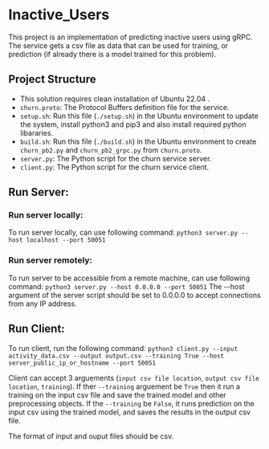 # Inactive_Users

This project is an implementation of predicting inactive users using gRPC. The service gets a csv file as data that can be used for training, or prediction (if already there is a model trained for this problem).

## Project Structure

- This solution requires clean installation of Ubuntu 22.04 .
- `churn.proto`: The Protocol Buffers definition file for the service.
- `setup.sh`: Run this file (`./setup.sh`) in the Ubuntu environment to update the system, install python3 and pip3 and also install required python libararies. 
- `build.sh`: Run this file (`./build.sh`) in the Ubuntu environment to create `churn_pb2.py` and `churn_pb2_grpc.py` from `churn.proto`.
- `server.py`: The Python script for the churn service server.
- `client.py`: The Python script for the churn service client.

## Run Server:
### Run server locally:
To run server locally, can use following command: `python3 server.py --host localhost --port 50051`
### Run server remotely: 
To run server to be accessible from a remote machine, can use following command: `python3 server.py --host 0.0.0.0 --port 50051` 
The --host argument of the server script should be set to 0.0.0.0 to accept connections from any IP address.

## Run Client:
To run client, run the following command: `python3 client.py --input activity_data.csv --output output.csv --training True --host server_public_ip_or_hostname --port 50051`

Client can accept 3 arguements (`input csv file location`, `output csv file location`, `training`).
If ther `--training` arguement be `True` then it run a training on the input csv file and save the trained model and other preprocessing objects. If the `--training` be `False`, it runs prediction on the input csv using the trained model, and saves the results in the output csv file.

The format of input and ouput files should be csv.

